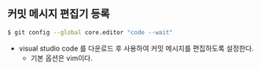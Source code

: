 ## 커밋 메시지 편집기 등록

```bash
$ git config --global core.editor "code --wait"
```

* visual studio code 를 다운로드 후 사용하여 커밋 메시지를 편집하도록 설정한다.
  * 기본 옵션은 vim이다.